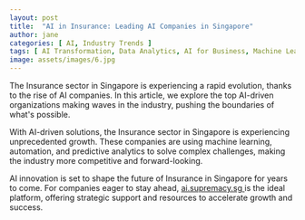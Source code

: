 ```yaml
---
layout: post
title:  "AI in Insurance: Leading AI Companies in Singapore"
author: jane
categories: [ AI, Industry Trends ]
tags: [ AI Transformation, Data Analytics, AI for Business, Machine Learning Innovations ]
image: assets/images/6.jpg
---
```


The Insurance sector in Singapore is experiencing a rapid evolution, thanks to the rise of AI companies. In this article, we explore the top AI-driven organizations making waves in the industry, pushing the boundaries of what's possible.

With AI-driven solutions, the Insurance sector in Singapore is experiencing unprecedented growth. These companies are using machine learning, automation, and predictive analytics to solve complex challenges, making the industry more competitive and forward-looking.

AI innovation is set to shape the future of Insurance in Singapore for years to come. For companies eager to stay ahead, <a href="https://ai.supremacy.sg" target="_blank"> ai.supremacy.sg </a> is the ideal platform, offering strategic support and resources to accelerate growth and success.
